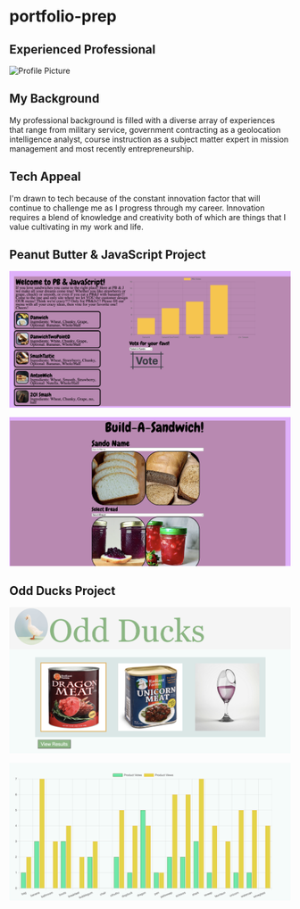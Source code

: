 # portfolio-prep

## Experienced Professional

![Profile Picture]("img/profile.jpg")

## My Background

My professional background is filled with a diverse array of experiences that range from military service, government contracting as a geolocation intelligence analyst, course instruction as a subject matter expert in mission management and most recently entrepreneurship.

## Tech Appeal

I'm drawn to tech because of the constant innovation factor that will continue to challenge me as I progress through my career. Innovation requires a blend of knowledge and creativity both of which are things that I value cultivating in my work and life.

## Peanut Butter & JavaScript Project

![PeanutButter & JavaScript Page](img/pbjshome.png "PeanutButter & JavaScript Page")

![PeanutButter & JavaScript Page](img/buildasand.png "PeanutButter & JavaScript Build a Sandwhich Page")

## Odd Ducks Project

![Odd Ducks Page](img/oddducks.png "Odd Ducks Page")

![Odd Ducks Graph](img/oddducksgraph.png "Odd Ducks Page")
